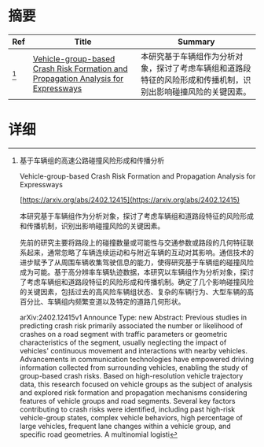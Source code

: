 # 摘要

| Ref | Title | Summary |
| --- | --- | --- |
| [^1] | [Vehicle-group-based Crash Risk Formation and Propagation Analysis for Expressways](https://arxiv.org/abs/2402.12415) | 本研究基于车辆组作为分析对象，探讨了考虑车辆组和道路段特征的风险形成和传播机制，识别出影响碰撞风险的关键因素。 |

# 详细

[^1]: 基于车辆组的高速公路碰撞风险形成和传播分析

    Vehicle-group-based Crash Risk Formation and Propagation Analysis for Expressways

    [https://arxiv.org/abs/2402.12415](https://arxiv.org/abs/2402.12415)

    本研究基于车辆组作为分析对象，探讨了考虑车辆组和道路段特征的风险形成和传播机制，识别出影响碰撞风险的关键因素。

    

    先前的研究主要将路段上的碰撞数量或可能性与交通参数或路段的几何特征联系起来，通常忽略了车辆连续运动和与附近车辆的互动对其影响。通信技术的进步赋予了从周围车辆收集驾驶信息的能力，使得研究基于车辆组的碰撞风险成为可能。基于高分辨率车辆轨迹数据，本研究以车辆组作为分析对象，探讨了考虑车辆组和道路段特征的风险形成和传播机制。确定了几个影响碰撞风险的关键因素，包括过去的高风险车辆组状态、复杂的车辆行为、大型车辆的高百分比、车辆组内频繁变道以及特定的道路几何形状。

    arXiv:2402.12415v1 Announce Type: new  Abstract: Previous studies in predicting crash risk primarily associated the number or likelihood of crashes on a road segment with traffic parameters or geometric characteristics of the segment, usually neglecting the impact of vehicles' continuous movement and interactions with nearby vehicles. Advancements in communication technologies have empowered driving information collected from surrounding vehicles, enabling the study of group-based crash risks. Based on high-resolution vehicle trajectory data, this research focused on vehicle groups as the subject of analysis and explored risk formation and propagation mechanisms considering features of vehicle groups and road segments. Several key factors contributing to crash risks were identified, including past high-risk vehicle-group states, complex vehicle behaviors, high percentage of large vehicles, frequent lane changes within a vehicle group, and specific road geometries. A multinomial logisti
    

